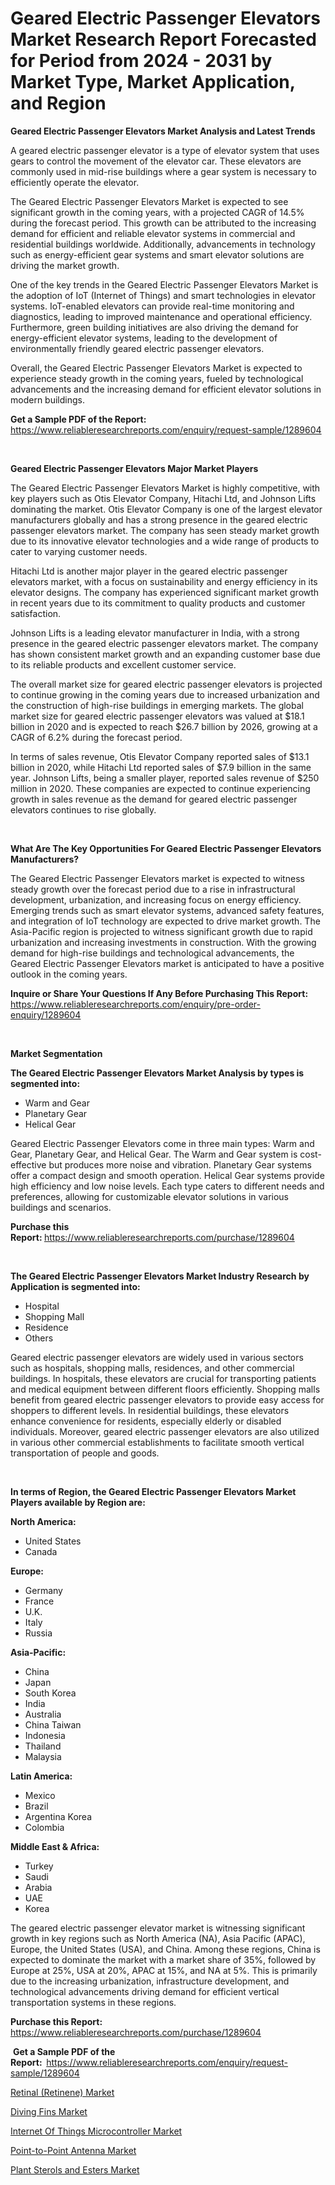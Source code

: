 <p><h1>Geared Electric Passenger Elevators Market Research Report Forecasted for Period from 2024 -  2031 by Market Type, Market Application, and Region</h1></p><p><strong>Geared Electric Passenger Elevators Market Analysis and Latest Trends</strong></p>
<p><p>A geared electric passenger elevator is a type of elevator system that uses gears to control the movement of the elevator car. These elevators are commonly used in mid-rise buildings where a gear system is necessary to efficiently operate the elevator.</p><p>The Geared Electric Passenger Elevators Market is expected to see significant growth in the coming years, with a projected CAGR of 14.5% during the forecast period. This growth can be attributed to the increasing demand for efficient and reliable elevator systems in commercial and residential buildings worldwide. Additionally, advancements in technology such as energy-efficient gear systems and smart elevator solutions are driving the market growth.</p><p>One of the key trends in the Geared Electric Passenger Elevators Market is the adoption of IoT (Internet of Things) and smart technologies in elevator systems. IoT-enabled elevators can provide real-time monitoring and diagnostics, leading to improved maintenance and operational efficiency. Furthermore, green building initiatives are also driving the demand for energy-efficient elevator systems, leading to the development of environmentally friendly geared electric passenger elevators.</p><p>Overall, the Geared Electric Passenger Elevators Market is expected to experience steady growth in the coming years, fueled by technological advancements and the increasing demand for efficient elevator solutions in modern buildings.</p></p>
<p><strong>Get a Sample PDF of the Report:&nbsp;</strong> <a href="https://www.reliableresearchreports.com/enquiry/request-sample/1289604">https://www.reliableresearchreports.com/enquiry/request-sample/1289604</a></p>
<p>&nbsp;</p>
<p><strong>Geared Electric Passenger Elevators Major Market Players</strong></p>
<p><p>The Geared Electric Passenger Elevators Market is highly competitive, with key players such as Otis Elevator Company, Hitachi Ltd, and Johnson Lifts dominating the market. Otis Elevator Company is one of the largest elevator manufacturers globally and has a strong presence in the geared electric passenger elevators market. The company has seen steady market growth due to its innovative elevator technologies and a wide range of products to cater to varying customer needs.</p><p>Hitachi Ltd is another major player in the geared electric passenger elevators market, with a focus on sustainability and energy efficiency in its elevator designs. The company has experienced significant market growth in recent years due to its commitment to quality products and customer satisfaction.</p><p>Johnson Lifts is a leading elevator manufacturer in India, with a strong presence in the geared electric passenger elevators market. The company has shown consistent market growth and an expanding customer base due to its reliable products and excellent customer service.</p><p>The overall market size for geared electric passenger elevators is projected to continue growing in the coming years due to increased urbanization and the construction of high-rise buildings in emerging markets. The global market size for geared electric passenger elevators was valued at $18.1 billion in 2020 and is expected to reach $26.7 billion by 2026, growing at a CAGR of 6.2% during the forecast period.</p><p>In terms of sales revenue, Otis Elevator Company reported sales of $13.1 billion in 2020, while Hitachi Ltd reported sales of $7.9 billion in the same year. Johnson Lifts, being a smaller player, reported sales revenue of $250 million in 2020. These companies are expected to continue experiencing growth in sales revenue as the demand for geared electric passenger elevators continues to rise globally.</p></p>
<p>&nbsp;</p>
<p><strong>What Are The Key Opportunities For Geared Electric Passenger Elevators Manufacturers?</strong></p>
<p><p>The Geared Electric Passenger Elevators market is expected to witness steady growth over the forecast period due to a rise in infrastructural development, urbanization, and increasing focus on energy efficiency. Emerging trends such as smart elevator systems, advanced safety features, and integration of IoT technology are expected to drive market growth. The Asia-Pacific region is projected to witness significant growth due to rapid urbanization and increasing investments in construction. With the growing demand for high-rise buildings and technological advancements, the Geared Electric Passenger Elevators market is anticipated to have a positive outlook in the coming years.</p></p>
<p><strong>Inquire or Share Your Questions If Any Before Purchasing This Report:</strong> <a href="https://www.reliableresearchreports.com/enquiry/pre-order-enquiry/1289604">https://www.reliableresearchreports.com/enquiry/pre-order-enquiry/1289604</a></p>
<p>&nbsp;</p>
<p><strong>Market Segmentation</strong></p>
<p><strong>The Geared Electric Passenger Elevators Market Analysis by types is segmented into:</strong></p>
<p><ul><li>Warm and Gear</li><li>Planetary Gear</li><li>Helical Gear</li></ul></p>
<p><p>Geared Electric Passenger Elevators come in three main types: Warm and Gear, Planetary Gear, and Helical Gear. The Warm and Gear system is cost-effective but produces more noise and vibration. Planetary Gear systems offer a compact design and smooth operation. Helical Gear systems provide high efficiency and low noise levels. Each type caters to different needs and preferences, allowing for customizable elevator solutions in various buildings and scenarios.</p></p>
<p><strong>Purchase this Report:&nbsp;</strong><a href="https://www.reliableresearchreports.com/purchase/1289604">https://www.reliableresearchreports.com/purchase/1289604</a></p>
<p>&nbsp;</p>
<p><strong>The Geared Electric Passenger Elevators Market Industry Research by Application is segmented into:</strong></p>
<p><ul><li>Hospital</li><li>Shopping Mall</li><li>Residence</li><li>Others</li></ul></p>
<p><p>Geared electric passenger elevators are widely used in various sectors such as hospitals, shopping malls, residences, and other commercial buildings. In hospitals, these elevators are crucial for transporting patients and medical equipment between different floors efficiently. Shopping malls benefit from geared electric passenger elevators to provide easy access for shoppers to different levels. In residential buildings, these elevators enhance convenience for residents, especially elderly or disabled individuals. Moreover, geared electric passenger elevators are also utilized in various other commercial establishments to facilitate smooth vertical transportation of people and goods.</p></p>
<p>&nbsp;</p>
<p><strong>In terms of Region, the Geared Electric Passenger Elevators Market Players available by Region are:</strong></p>
<p>
    <p> <strong> North America: </strong>
        <ul>
            <li>United States</li>
            <li>Canada</li>
        </ul>
        </p> 
    <p> <strong> Europe: </strong>
        <ul>
            <li>Germany</li>
            <li>France</li>
            <li>U.K.</li>
            <li>Italy</li>
            <li>Russia</li>
        </ul>
        </p> 
    <p> <strong> Asia-Pacific: </strong>
        <ul>
            <li>China</li>
            <li>Japan</li>
            <li>South Korea</li>
            <li>India</li>
            <li>Australia</li>
            <li>China Taiwan</li>
            <li>Indonesia</li>
            <li>Thailand</li>
            <li>Malaysia</li>
        </ul>
        </p> 
    <p> <strong> Latin America: </strong>
        <ul>
            <li>Mexico</li>
            <li>Brazil</li>
            <li>Argentina Korea</li>
            <li>Colombia</li>
        </ul>
        </p> 
    <p> <strong> Middle East & Africa: </strong>
        <ul>
            <li>Turkey</li>
            <li>Saudi</li>
            <li>Arabia</li>
            <li>UAE</li>
            <li>Korea</li>
        </ul>
    </p>
    </p>
<p><p>The geared electric passenger elevator market is witnessing significant growth in key regions such as North America (NA), Asia Pacific (APAC), Europe, the United States (USA), and China. Among these regions, China is expected to dominate the market with a market share of 35%, followed by Europe at 25%, USA at 20%, APAC at 15%, and NA at 5%. This is primarily due to the increasing urbanization, infrastructure development, and technological advancements driving demand for efficient vertical transportation systems in these regions.</p></p>
<p><strong>Purchase this Report: </strong><a href="https://www.reliableresearchreports.com/purchase/1289604">https://www.reliableresearchreports.com/purchase/1289604</a></p>
<p>&nbsp;<strong>Get a Sample PDF of the Report:&nbsp;&nbsp;</strong><a href="https://www.reliableresearchreports.com/enquiry/request-sample/1289604">https://www.reliableresearchreports.com/enquiry/request-sample/1289604</a></p>
<p><strong></strong></p>
<p><p><a href="https://valiant-lunge-8fe.notion.site/Retinal-Retinene-Market-with-the-goal-of-estimating-the-market-size-and-future-growth-potential-of-694add367c8a48dc84ae40f52122938c">Retinal (Retinene) Market</a></p><p><a href="https://view.publitas.com/reportprime-1/diving-fins-market-provides-a-comprehensive-analysis-including-a-macro-overview-of-the-market-as-well-as-micro-details-such-as-market-size-and-competitive-landscape/">Diving Fins Market</a></p><p><a href="https://view.publitas.com/reportprime-1/internet-of-things-microcontroller-market-provides-a-comprehensive-analysis-including-a-macro-overview-of-the-market-as-well-as-micro-details-such-as-market-size-and-competitive-landscape/">Internet Of Things Microcontroller Market</a></p><p><a href="https://github.com/JameTravis/Market-Research-Report-List-4/blob/main/point-to-point-antenna-market.md">Point-to-Point Antenna Market</a></p><p><a href="https://artistic-helicopter-ca9.notion.site/Plant-Sterols-and-Esters-Market-Size-Global-Industry-Overview-Market-Segmentation-and-Forecast-20-ad1739377e034b8ea6d18d75ac108a86">Plant Sterols and Esters Market</a></p></p>